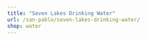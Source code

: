 ```yaml
---
title: "Seven Lakes Drinking Water"
url: /san-pablo/seven-lakes-drinking-water/
shop: water
---
```

